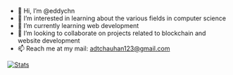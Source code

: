 - 👋 Hi, I’m @eddychn
- 👀 I’m interested in learning about the various fields in computer science
- 🌱 I’m currently learning web development
- 💞️ I’m looking to collaborate on projects related to blockchain and website development
- 📫 Reach me at my mail: adtchauhan123@gmail.com

[![Stats](https://github-readme-stats.vercel.app/api?username=eddychn&hide=stars,prs,issues,contribs)](https://github.com/anuraghazra/github-readme-stats)
